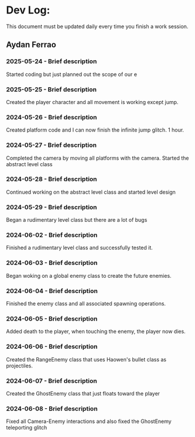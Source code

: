 # Dev Log:

This document must be updated daily every time you finish a work session.

## Aydan Ferrao

### 2025-05-24 - Brief description
Started coding but just planned out the scope of our e

### 2025-05-25 - Brief description
Created the player character and all movement is working except jump.

### 2024-05-26 - Brief description
Created platform code and I can now finish the infinite jump glitch. 1 hour.
### 2024-05-27 - Brief description
Completed the camera by moving all platforms with the camera. Started the abstract level class
### 2024-05-28 - Brief description
Continued working on the abstract level class and started level design
### 2024-05-29 - Brief description
Began a rudimentary level class but there are a lot of bugs
### 2024-06-02 - Brief description
Finished a rudimentary level class and successfully tested it.
### 2024-06-03 - Brief description
Began woking on a global enemy class to create the future enemies.
### 2024-06-04 - Brief description
Finished the enemy class and all associated spawning operations.
### 2024-06-05 - Brief description
Added death to the player, when touching the enemy, the player now dies.
### 2024-06-06 - Brief description
Created the RangeEnemy class that uses Haowen's bullet class as projectiles.
### 2024-06-07 - Brief description
Created the GhostEnemy class that just floats toward the player
### 2024-06-08 - Brief description
Fixed all Camera-Enemy interactions and also fixed the GhostEnemy teleporting glitch

